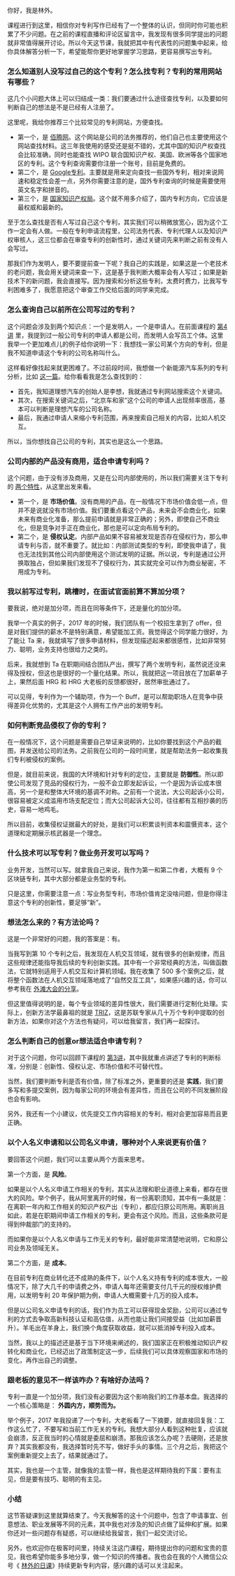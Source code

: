 你好，我是林外。

课程进行到这里，相信你对专利写作已经有了一个整体的认识，但同时你可能也积累了不少问题。在之前的课程直播和评论区留言中，我发现有很多同学提出的问题就非常值得展开讨论。所以今天这节课，我就把其中有代表性的问题集中起来，给你具体解答分析一下，希望能帮你更好地掌握学习思路，更容易撰写出专利。

### 怎么知道别人没写过自己的这个专利？怎么找专利？专利的常用网站有哪些？

这几个小问题大体上可以归结成一类：我们要通过什么途径查找专利，以及要如何判断自己的想法是不是已经有人注册了。

这里呢，我给你推荐三个比较常见的专利网站，方便查找。

- 第一个，是 [佰腾网](https://www.baiten.cn)。这个网站是公司的法务推荐的，他们自己也主要使用这个网站查找材料。这三年我使用的感受还是挺不错的，尤其中国的知识产权查找会比较准确，同时也能查找 WIPO 联合国知识产权、美国、欧洲等各个国家地区的专利。这个专利查询需要你注册一个账号，目前是免费的。
- 第二个，是 [Google专利](https://patents.glgoo.top)。主要就是用来定向查找一些国外专利，相对来说网速和稳定性会差一点，另外你需要注意的是，国外专利查询的时候是需要使用英文名字和拼音的。
- 第三个，是 [国家知识产权局](https://www.cnipa.gov.cn)。这个就不用多介绍了，国内专利方向，它应该是最权威和最新的。

至于怎么查找是否有人写过自己这个专利，其实我们可以稍微放宽心，因为这个工作一定会有人做。一般在专利申请流程里，公司法务代表、专利代理人以及知识产权审核人，这三位都会在审查专利的创新性时，通过关键词先来判断之前有没有人会写过。

那我们作为发明人，要不要提前查一下呢？我自己的实践是，如果这是一个老技术的老问题，我会用关键词来查一下，这是基于我判断大概率会有人写过；如果是新技术下的新问题，我会直接写。因为搜索和分析这些专利，太费时费力，比我写专利困难多了，我愿意把这个审查工作交给后面的同学来完成。

### 怎么查询自己以前所在公司写过的专利？

这个问题会涉及到两个知识点：一个是发明人，一个是申请人。在前面课程的 [第4讲](https://time.geekbang.org/column/article/514591) 里，我提到过一般公司专利的申请人都是公司，而发明人会写员工个体。这里我举一个更加难点儿的例子给你说明一下：我想找一家公司某个方向的专利，但是我不知道申请这个专利的公司名称叫什么。

这样看好像找起来就更困难了。不过前段时间，我想做一个新能源汽车系列的专利分析，比如 [这一篇](https://mp.weixin.qq.com/s/meFAyPeXaC56q9xUaMMBQQ)。给你看看我是怎么查找到的：

- 首先，我知道理想汽车的创始人是李想，我就通过专利网站搜索这个关键词。
- 其次，在搜索关键词之后，“北京车和家”这个公司的申请人出现频率很高，基本可以判断是理想汽车的公司名称。
- 最后，我通过申请人来缩小专利范围，再来搜索自己相关的内容，比如人机交互。

所以，当你想找自己公司的专利，其实也是这么一个思路。

### 公司内部的产品没有商用，适合申请专利吗？

这个问题，由于没有涉及商用，又是在公司内部使用的，所以我们需要关注下专利的 [两个特性](https://time.geekbang.org/column/article/513655)，从这里出发来看。

- 第一个，是 **市场价值**。没有商用的产品，在一般情况下市场价值会低一点，但并不是说就没有市场价值。我们要重点看这个产品，未来会不会商业化，如果未来有商业化准备，那么提前申请就是非常正确的；另外，即使自己不商业化，但是竞争对手正在商业化，那也是可以定向布局专利的。
- 第二个，是 **侵权认定**。内部产品如果不容易被发现是否存在侵权行为，那么申请专利与否，就不重要了。就比如：内部测试类型的专利，即使我申请了，我也无法找到其他公司内部使用这个测试发明的证据。所以说，专利是通过公开换取独占，但如果我们发现不了侵权行为，其实就完全可以作为商业秘密，不用成为专利。

### 我以前写过专利，跳槽时，在面试官面前算不算加分项？

要我说，绝对是加分项，而且在同等条件下，还是量化的加分项。

我举一个真实的例子，2017 年的时候，我们团队有一个校招生拿到了 offer，但是对我们提供的薪水不是特别满意，希望能加工资。我觉得这个同学能力很好，为了能让 Ta 来，我就填写了很多申请材料，但发现描述起来都很感性，比如非常努力、聪明，业务支持也很给力之类的。

后来，我就想到 Ta 在职期间结合团队产出，撰写了两个发明专利，虽然说还没来得及授权，但这也是很好的一个量化结果。所以，我就把这一项目放在了加薪单子上，果然后面 HRG 和 HRG 大老板的反馈都很好，居然审批通过了。

可以见得，专利作为一个辅助项，作为一个 Buff，是可以帮助职场人在竞争中获得差异化优势的，尤其是这个人拥有工作产出的发明专利。

### 如何判断竞品侵权了你的专利？

在一般情况下，这个问题是需要自己举证来说明的，比如你要找到这个产品的截图，并发送给公司的法务。之前我在公司的一段时间里，就是帮助法务一起收集我们专利被侵权的案例。

但是，就目前来说，我国的大环境和针对专利的定位，主要就是 **防御性**。所以即使公司发现了竞品的侵权行为，一般不会立即发起诉讼，一个是因为诉讼成本很高，另一个是和整体大环境的基调不对称。之前有一个说法，大公司起诉小公司，很容易被定义成滥用市场支配定位；而大公司起诉大公司，往往都有互相抄袭的历史，容易一地鸡毛。

所以目前，收集侵权证据最大的好处，是我们可以积累谈判资本和震慑资本，这个道理和定期展示核武器是一个理念。

### 什么技术可以写专利？做业务开发可以写吗？

业务开发，当然可以写。就拿我自己来说，我作为第一和第二作者，大概有 9 个区块链专利，其中大部分都是业务型的专利。

只是这里，你需要注意一点：写业务型专利，市场价值肯定没啥问题，但是你得注意这个专利的创新性，要足够“新”。

### 想法怎么来的？有方法论吗？

这是一个非常好的问题，我的答案是：有。

当我写到第 10 个专利之后，我发现在人机交互领域，就有很多的创新规律，而且这些规律还能指导我后续的专利创新实践。其中有一个非常经典的方法，叫做函数法，它就特别适用于人机交互和计算机领域。我在收集了 500 多个案例之后，就将整个函数法在人机交互领域落地成了“自然交互工具”，如果感兴趣的话，你可以参考我在 [外滩大会的分享](https://zhuanlan.zhihu.com/p/269913164)。

但这里值得说明的是，每个专业领域的差异性很大，我们需要进行定制化处理。实际上，创新方法学最鼻祖的就是 [TRIZ](https://zh.wikipedia.org/zh-cn/TRIZ)，这是苏联专家从几十万个专利中提取的创新方法，如果你对这个方法也有疑问，可以给我留言，我们再一起探讨。

### 怎么判断自己的创意or想法适合申请专利？

对于这个问题，你可以回顾下课程的 [第3讲](https://time.geekbang.org/column/article/513655)，其中我就重点讲述了专利的判断标准，分别是：创新性、侵权认定、市场价值和不可替代性。

当然，我们要判断专利是否有价值，除了标准之外，更重要的还是 **实践**，我们要多写和多提交案例，因为每家公司的环境会有差异性，而且在公司的不同发展阶段也会有影响。

另外，我还有一个小建议，优先提交工作内容相关的专利，相对会更加容易而且更正确。

### 以个人名义申请和以公司名义申请，哪种对个人来说更有价值？

要回答这个问题，我们可以主要从两个方面来思考。

第一个方面，是 **风险**。

如果是以个人名义申请工作相关的专利，其实从法理和职业道德上来看，都存在很大的风险。举个例子，我从阿里离开的时候，有一份离职须知，其中有一条就是：在离职一年内和工作相关的知识产权产出（专利），都应归原公司所用。离职尚且如此，若是在职期间申请工作相关的专利，更会有这个风险。而且，这些条款可是得到仲裁部门的支持的。

而如果你是以个人名义申请与工作无关的专利，最好能非常清楚地说明，它和原公司业务及领域无关。

第二个方面，是 **成本**。

在目前专利在商业转化还不成熟的条件下，以个人名义持有专利的成本很大，一般情况下，除了大几千的申请费之外，申请人每年还需要支付几千元的授权维护费用，以发明专利 20 年保护期为例，申请人大概需要十几万的投入成本。

但是以公司名义申请专利的话，我们作为员工可以获得现金奖励，公司可以通过专利的方式去争取高新科技认证和高估值，从而也能让我们间接受益（比如加薪晋升）。羊毛出在羊身上，我们换个角度获取收益，就可以抵消掉专利投入成本。

当然，我以上的描述还是基于当下环境来阐述的，我们国家正在积极推动知识产权转化和商业化，已经迈出了政策制定这一步，后续我们可以具体观察国家和市场的变化，再作出自己的调整。

### 跟老板的意见不一样该咋办？有啥好办法吗？

专利一直是一个加分项，我们没有必要因为这个影响我们的工作基本盘。我选择的一个核心策略是： **外圆内方，顺势而为。**

举个例子，2017 年我投递了一个专利，大老板看了一下摘要，就直接回复我：工作这么忙了，不要写和当前工作无关的专利。我想大部分人看到这种批复，应该就会崩溃，反正我当时的心情就是委屈和崩溃。那我应该怎么办呢？去硬刚，还是放弃？其实我都没有，我选择暂时先不写，做好手头的事情。三个月之后，我把这个案例重新提交上去了，结果就通过了。

其实，我也是一个主管，就像我的主管一样，我也是这样期待我的下属：要有主见，但是要有技巧、聪明的有主见。

### 小结

这节答疑课到这里就算结束了。今天我解答的这十个问题中，包含了申请事宜、创意想法、职业发展等不同的元素，其中我也对涉及的知识点做了延伸和扩展。如果你还对一些问题存有疑惑，可以继续给我留言，我们一起交流讨论。

另外，也欢迎你在极客时间里，持续关注这门课程，期待提出你的问题和宝贵的意见，我也希望你能多多地分享，做一个知识的传播者。我也会在我的个人微信公众号《 [林外的日课](https://mp.weixin.qq.com/mp/profile_ext?action=home&__biz=Mzg5ODU1NDk4Mw==&scene=124#wechat_redirect)》持续更新专利内容，感兴趣的话可以关注起来。